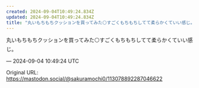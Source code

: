 ```yaml
---
created: 2024-09-04T10:49:24.834Z
updated: 2024-09-04T10:49:24.834Z
title: "丸いもちもちクッションを買ってみた⚪すごくもちもちしてて柔らかくていい感じ。[...]"
---
```


<p>丸いもちもちクッションを買ってみた⚪すごくもちもちしてて柔らかくていい感じ。</p>

&mdash; 2024-09-04 10:49:24 UTC

Original URL: https://mastodon.social/@sakuramochi0/113078892287046622
